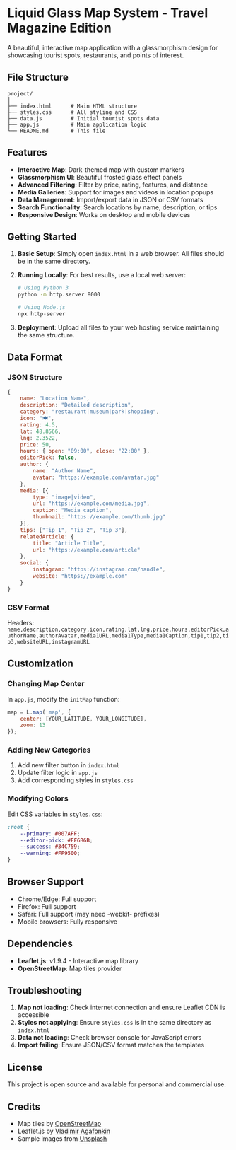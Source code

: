 # Liquid Glass Map System - Travel Magazine Edition

A beautiful, interactive map application with a glassmorphism design for showcasing tourist spots, restaurants, and points of interest.

## File Structure

```
project/
│
├── index.html      # Main HTML structure
├── styles.css      # All styling and CSS
├── data.js         # Initial tourist spots data
├── app.js          # Main application logic
└── README.md       # This file
```

## Features

- **Interactive Map**: Dark-themed map with custom markers
- **Glassmorphism UI**: Beautiful frosted glass effect panels
- **Advanced Filtering**: Filter by price, rating, features, and distance
- **Media Galleries**: Support for images and videos in location popups
- **Data Management**: Import/export data in JSON or CSV formats
- **Search Functionality**: Search locations by name, description, or tips
- **Responsive Design**: Works on desktop and mobile devices

## Getting Started

1. **Basic Setup**: Simply open `index.html` in a web browser. All files should be in the same directory.

2. **Running Locally**: For best results, use a local web server:
   ```bash
   # Using Python 3
   python -m http.server 8000
   
   # Using Node.js
   npx http-server
   ```

3. **Deployment**: Upload all files to your web hosting service maintaining the same structure.

## Data Format

### JSON Structure
```javascript
{
    name: "Location Name",
    description: "Detailed description",
    category: "restaurant|museum|park|shopping",
    icon: "🍽️",
    rating: 4.5,
    lat: 48.8566,
    lng: 2.3522,
    price: 50,
    hours: { open: "09:00", close: "22:00" },
    editorPick: false,
    author: {
        name: "Author Name",
        avatar: "https://example.com/avatar.jpg"
    },
    media: [{
        type: "image|video",
        url: "https://example.com/media.jpg",
        caption: "Media caption",
        thumbnail: "https://example.com/thumb.jpg"
    }],
    tips: ["Tip 1", "Tip 2", "Tip 3"],
    relatedArticle: {
        title: "Article Title",
        url: "https://example.com/article"
    },
    social: {
        instagram: "https://instagram.com/handle",
        website: "https://example.com"
    }
}
```

### CSV Format
Headers: `name,description,category,icon,rating,lat,lng,price,hours,editorPick,authorName,authorAvatar,media1URL,media1Type,media1Caption,tip1,tip2,tip3,websiteURL,instagramURL`

## Customization

### Changing Map Center
In `app.js`, modify the `initMap` function:
```javascript
map = L.map('map', {
    center: [YOUR_LATITUDE, YOUR_LONGITUDE],
    zoom: 13
});
```

### Adding New Categories
1. Add new filter button in `index.html`
2. Update filter logic in `app.js`
3. Add corresponding styles in `styles.css`

### Modifying Colors
Edit CSS variables in `styles.css`:
```css
:root {
    --primary: #007AFF;
    --editor-pick: #FF6B6B;
    --success: #34C759;
    --warning: #FF9500;
}
```

## Browser Support

- Chrome/Edge: Full support
- Firefox: Full support
- Safari: Full support (may need -webkit- prefixes)
- Mobile browsers: Fully responsive

## Dependencies

- **Leaflet.js**: v1.9.4 - Interactive map library
- **OpenStreetMap**: Map tiles provider

## Troubleshooting

1. **Map not loading**: Check internet connection and ensure Leaflet CDN is accessible
2. **Styles not applying**: Ensure `styles.css` is in the same directory as `index.html`
3. **Data not loading**: Check browser console for JavaScript errors
4. **Import failing**: Ensure JSON/CSV format matches the templates

## License

This project is open source and available for personal and commercial use.

## Credits

- Map tiles by [OpenStreetMap](https://www.openstreetmap.org/)
- Leaflet.js by [Vladimir Agafonkin](https://leafletjs.com/)
- Sample images from [Unsplash](https://unsplash.com/)